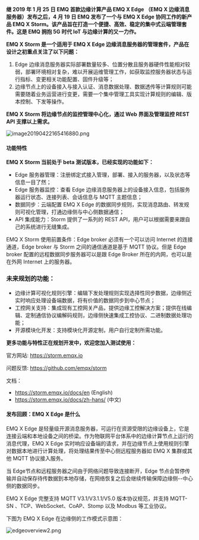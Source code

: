 **继 2019 年 1 月 25 日 EMQ 首款边缘计算产品 EMQ X  Edge （EMQ X 边缘消息服务器）发布之后，4 月 19 日 EMQ 发布了一个与 EMQ X Edge 协同工作的新产品 EMQ X Storm。该产品旨在打造一个便捷、高效、稳定的集中式云端管理套件。这是 EMQ 拥抱 5G 时代 IoT 与边缘计算的又一力作。**

**EMQ X Storm 是一个适用于 EMQ X Edge 边缘消息服务器的管理套件，产品在设计之初重点关注了以下问题：**

1. Edge 边缘消息服务器实际部署数量较多、位置分散且服务器硬件性能相对较弱，部署环境相对复杂，难以开展运维管理工作，如获取监控服务器状态与运行指标、变更相关功能配置、固件升级等；
2. 边缘节点上的设备接入与接入认证、消息数据处理、数据透传等计算规则可能需要随着业务运营进行变更，需要一个集中管理工具实现计算规则的编辑、版本控制、下发等操作。

**EMQ X Storm 将边缘节点的监控管理中心化，通过 Web 界面及管理监控 REST API 支撑以上需求。**


![image20190422165416880.png](https://static.emqx.net/images/4935d444993c804259410b92363ae983.png)



#### 功能特性

**EMQ X Storm 当前处于 beta 测试版本，已经实现的功能如下：**

- Edge 服务器管理：注册绑定式接入管理，部署、接入的服务器，以及状态等信息一目了然；
- Edge 服务器监控：查看 Edge 边缘消息服务器上的设备接入信息，包括服务器运行状态、连接列表、会话信息与 MQTT 主题信息；
- 数据同步：云端配置 EMQ X Edge 的数据同步规则，实现消息路由、转发规则可视化管理，打通边缘侧与中心侧数据通信；
- API 集成能力：Storm 提供了一系列的 REST API，用户可以根据需要来跟自己的系统进行无缝集成。



EMQ X Storm 使用前置条件：Edge broker 必须有一个可以访问 Internet 的连接通道，Edge broker 与 Storm 之间的通信通道是基于 MQTT 协议。但是 Edge broker 配置的远程数据同步服务器可以是跟 Edge Broker 所在的内网，也可以是在外网 Internet 上的服务器。



### 未来规划的功能：

- 边缘计算可视化规则引擎：编辑下发处理规则实现选择性同步数据，边缘侧近实时响应处理设备端数据，将有价值的数据同步到中心节点；
- 工控网关支持：集成现有工控网关产品，提供边缘工控解决方案；提供在线编辑、定制通信协议编解码规则，边缘侧快速集成工控协议、二进制数据处理功能；
- 开源模块化开发：支持模块化开源定制，用户自行定制所需功能。

**更多功能与特性正在规划开发中，欢迎您加入测试使用：**

官方网站: https://storm.emqx.io

问题反馈: https://github.com/emqx/storm

文档：

- https://storm.emqx.io/docs/en (English)
- https://storm.emqx.io/docs/zh-hans/ (中文)



#### 发布回顾：EMQ X Edge 是什么

EMQ X Edge 是轻量级开源消息服务器，可运行在资源受限的边缘设备上，它是连接云端和本地设备之间的桥梁。作为物联网平台体系中的边缘计算节点上运行的消息代理，EMQ X Edge 实时响应设备端的请求，并在边缘节点上使用规则引擎对数据本地进行计算处理，将处理结果传至中心侧远程服务器如 EMQ X 集群或其他 MQTT 协议接入服务。



当 Edge节点和远程服务器之间由于网络问题导致连接断开，Edge 节点会暂停传输并自动保存待传数据到本地存储，在网络恢复之后会继续传输保障边缘侧--中心侧的数据同步。



EMQ X Edge 完整支持 MQTT V3.1/V3.1.1/V5.0 版本协议规范，并支持 MQTT-SN 、TCP、WebSocket、CoAP、Stomp 以及 Modbus 等工业协议。



下图为 EMQ X Edge 在边缘侧的工作模式示意图：



![edgeoverview2.png](https://static.emqx.net/images/7684b76077568e1f130c248d3e560fe8.png)
